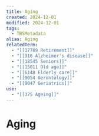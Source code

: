 ```yaml
---
title: Aging
created: 2024-12-01
modified: 2024-12-01
tags:
  - TBSMetadata
alias: Aging
relatedTerm:
  - "[[17789 Retirement]]"
  - "[[916 Alzheimer's disease]]"
  - "[[18545 Seniors]]"
  - "[[15011 Old age]]"
  - "[[6148 Elderly care]]"
  - "[[9054 Gerontology]]"
  - "[[9047 Geriatrics]]"
use:
  - "[[375 Ageing]]"
---
```

# Aging
